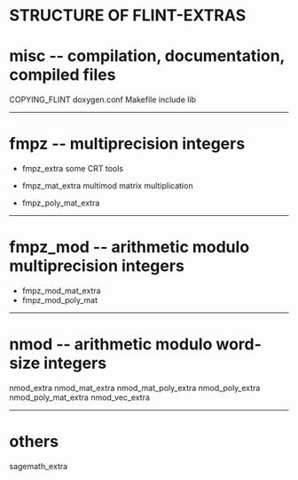 STRUCTURE OF FLINT-EXTRAS
=========================

# misc -- compilation, documentation, compiled files

COPYING_FLINT
doxygen.conf
Makefile
include
lib

---

# fmpz -- multiprecision integers

- fmpz_extra
some CRT tools

- fmpz_mat_extra
multimod matrix multiplication

- fmpz_poly_mat_extra

---

# fmpz_mod -- arithmetic modulo multiprecision integers

- fmpz_mod_mat_extra
- fmpz_mod_poly_mat

---

# nmod -- arithmetic modulo word-size integers

nmod_extra
nmod_mat_extra
nmod_mat_poly_extra
nmod_poly_extra
nmod_poly_mat_extra
nmod_vec_extra

---

# others

sagemath_extra
